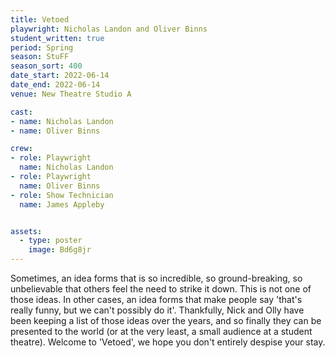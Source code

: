 ```yaml
---
title: Vetoed
playwright: Nicholas Landon and Oliver Binns
student_written: true
period: Spring
season: StuFF
season_sort: 400
date_start: 2022-06-14
date_end: 2022-06-14
venue: New Theatre Studio A

cast: 
- name: Nicholas Landon
- name: Oliver Binns

crew:
- role: Playwright 
  name: Nicholas Landon
- role: Playwright
  name: Oliver Binns 
- role: Show Technician
  name: James Appleby


assets:
  - type: poster
    image: Bd6g8jr
---
```


Sometimes, an idea forms that is so incredible, so ground-breaking, so unbelievable that others feel the need to strike it down. This is not one of those ideas.
In other cases, an idea forms that make people say 'that's really funny, but we can't possibly do it'.
Thankfully, Nick and Olly have been keeping a list of those ideas over the years, and so finally they can be presented to the world (or at the very least, a small audience at a student theatre).
Welcome to 'Vetoed', we hope you don't entirely despise your stay.
